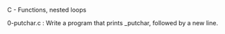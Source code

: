 C - Functions, nested loops


0-putchar.c : Write a program that prints _putchar, followed by a new line.
